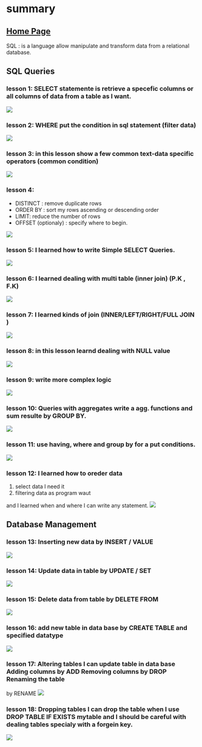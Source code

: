 # summary

## [Home Page](/README.md) 
SQL : is a language allow manipulate and transform data from a relational database.

## SQL Queries


### lesson 1: SELECT statemente is retrieve a specefic columns or all columns of data from a table as I want.
![](/images/sql/lesson1.jpg)

### lesson 2: WHERE put the condition in sql statement (filter data)
![](/images/sql/lesson2.jpg)

### lesson 3: in this lesson show a few common text-data specific operators (common condition)
![](/images/sql/lesson3.jpg)

### lesson 4: 
* DISTINCT : remove duplicate rows
* ORDER BY : sort my rows ascending or descending order
* LIMIT: reduce the number of rows
* OFFSET (optionaly) : specify where to begin.

![](/images/sql/lesson4.jpg)
### lesson 5: I learned how to write Simple SELECT Queries.
![](/images/sql/lesson5.jpg)
### lesson 6: I learned dealing with multi table (inner join)  (P.K , F.K)
![](/images/sql/lesson6.jpg)
### lesson 7: I learned kinds of join (INNER/LEFT/RIGHT/FULL JOIN )
![](/images/sql/lesson7.jpg)
### lesson 8: in this lesson learnd dealing with NULL value
![](/images/sql/lesson8.jpg)
### lesson 9: write more complex logic
![](/images/sql/lesson9.jpg)
### lesson 10: Queries with aggregates write a agg. functions and sum resulte by GROUP BY.
![](/images/sql/lesson10.jpg)
### lesson 11: use having, where and group by for a put conditions.
![](/images/sql/lesson11.jpg)
### lesson 12: I learned how to oreder data 
1. select data I need it 
2. filtering data as program waut

and I learned when and where I can write any statement.
![](/images/sql/lesson12.jpg)
## Database Management

### lesson 13: Inserting new data by INSERT / VALUE
![](/images/sql/lesson13.jpg)
### lesson 14: Update data in table by UPDATE / SET
![](/images/sql/lesson14.jpg)
### lesson 15: Delete data from table by DELETE FROM
![](/images/sql/lesson15.jpg)
### lesson 16: add new table in data base by  CREATE TABLE and specified datatype
![](/images/sql/lesson16.jpg)
### lesson 17: Altering tables I can update table in data base Adding columns by ADD Removing columns by DROP Renaming the table
by RENAME
![](/images/sql/lesson17.jpg)
### lesson 18: Dropping tables I can drop the table when I use DROP TABLE IF EXISTS mytable and I should be careful with dealing tables specialy with a forgein key.
![](/images/sql/lesson18.jpg)